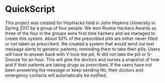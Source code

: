 # QuickScript
This project was created for HopHacks held in John Hopkins University in Spring 2017 by a group of four people. 
We won Rookie Hackers Awards as three of the four in the groups were first time hackers and we managed to create this system.
About 50% of the prescribed pills are either never filled or not taken as prescribed.
We created a system that would send out text message alerts to geriatric paitents, reminding them to take their pills. 
Users will have to answer back with Y-took the pill, N-did not take the pill or S-Snooze for an hour.
This will give the doctors and nurses a snapshot of how and if their patients are taking drugs as prescribed.
If the users have not been answering the message or keep sending No, their doctors and emergency contacts will automatically be notified.


